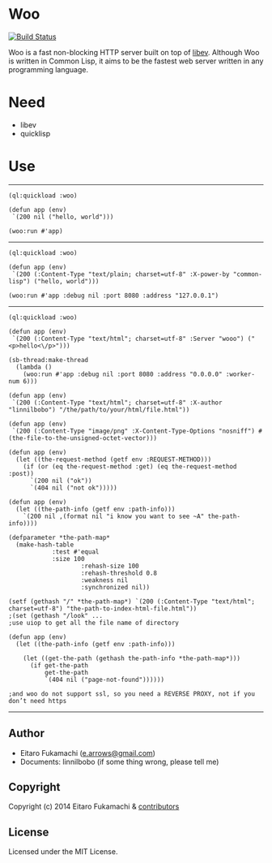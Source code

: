 # Woo

[![Build Status](https://travis-ci.org/fukamachi/woo.svg?branch=master)](https://travis-ci.org/fukamachi/woo)

Woo is a fast non-blocking HTTP server built on top of [libev](http://software.schmorp.de/pkg/libev.html). Although Woo is written in Common Lisp, it aims to be the fastest web server written in any programming language.

# Need
* libev
* quicklisp

# Use

---

```common-lisp
(ql:quickload :woo)

(defun app (env)
 `(200 nil ("hello, world")))
 
(woo:run #'app)

```

---

```common-lisp
(ql:quickload :woo)

(defun app (env)
 `(200 (:Content-Type "text/plain; charset=utf-8" :X-power-by "common-lisp") ("hello, world")))
 
(woo:run #'app :debug nil :port 8080 :address "127.0.0.1") 

```

---

```common-lisp
(ql:quickload :woo)

(defun app (env)
 `(200 (:Content-Type "text/html"; charset=utf-8" :Server "wooo") ("<p>hello<\/p>")))
 
(sb-thread:make-thread 
  (lambda () 
    (woo:run #'app :debug nil :port 8080 :address "0.0.0.0" :worker-num 6)))
    
(defun app (env)
 `(200 (:Content-Type "text/html"; charset=utf-8" :X-author "linnilbobo") "/the/path/to/your/html/file.html"))
 
(defun app (env)
 `(200 (:Content-Type "image/png" :X-Content-Type-Options "nosniff") #(the-file-to-the-unsigned-octet-vector)))
 
(defun app (env)
  (let ((the-request-method (getf env :REQUEST-METHOD)))
    (if (or (eq the-request-method :get) (eq the-request-method :post))
      `(200 nil ("ok"))
      `(404 nil ("not ok")))))
  
(defun app (env)
  (let ((the-path-info (getf env :path-info)))
    `(200 nil ,(format nil "i know you want to see ~A" the-path-info))))
    
(defparameter *the-path-map* 
  (make-hash-table 
		    :test #'equal
		    :size 100
                    :rehash-size 100
                    :rehash-threshold 0.8
                    :weakness nil
                    :synchronized nil))
                    
(setf (gethash "/" *the-path-map*) `(200 (:Content-Type "text/html"; charset=utf-8") "the-path-to-index-html-file.html"))
;(set (gethash "/look" ...
;use uiop to get all the file name of directory

(defun app (env)
  (let ((the-path-info (getf env :path-info)))
  
    (let ((get-the-path (gethash the-path-info *the-path-map*)))
      (if get-the-path
          get-the-path
          `(404 nil ("page-not-found"))))))

;and woo do not support ssl, so you need a REVERSE PROXY, not if you don’t need https

```

---

## Author

* Eitaro Fukamachi (e.arrows@gmail.com)
* Documents: linnilbobo (if some thing wrong, please tell me)

## Copyright

Copyright (c) 2014 Eitaro Fukamachi & [contributors](https://github.com/fukamachi/woo/graphs/contributors)

## License

Licensed under the MIT License.
